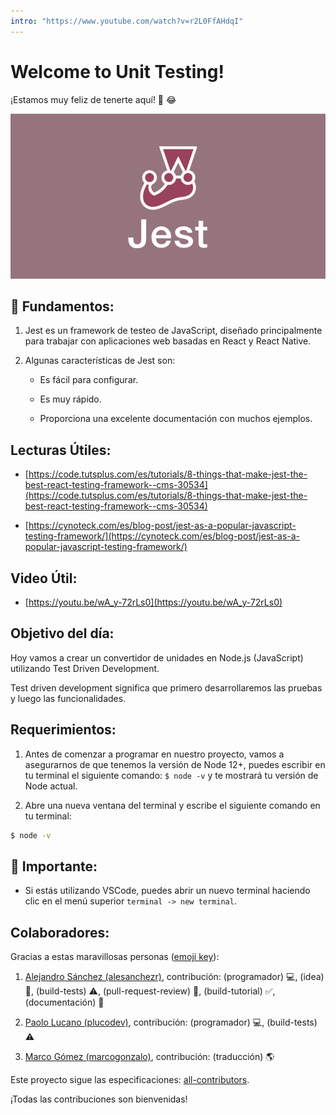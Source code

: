 ```yaml
---
intro: "https://www.youtube.com/watch?v=r2L0FfAHdqI"
---
```


#  Welcome to Unit Testing!

¡Estamos muy feliz de tenerte aquí! 🎉 😂

![bienvenido a jest](../../assets/welcome.png)

## 💬 Fundamentos:

1. Jest es un framework de testeo de JavaScript, diseñado principalmente para trabajar con aplicaciones web basadas en React y React Native.

2. Algunas características de Jest son:

    + Es fácil para configurar.

    + Es muy rápido.

    + Proporciona una excelente documentación con muchos ejemplos.

## Lecturas Útiles:

+ [https://code.tutsplus.com/es/tutorials/8-things-that-make-jest-the-best-react-testing-framework--cms-30534](https://code.tutsplus.com/es/tutorials/8-things-that-make-jest-the-best-react-testing-framework--cms-30534)

+ [https://cynoteck.com/es/blog-post/jest-as-a-popular-javascript-testing-framework/](https://cynoteck.com/es/blog-post/jest-as-a-popular-javascript-testing-framework/)

## Video Útil:

+ [https://youtu.be/wA_y-72rLs0](https://youtu.be/wA_y-72rLs0)

## Objetivo del día:

Hoy vamos a crear un convertidor de unidades en Node.js (JavaScript) utilizando Test Driven Development.

Test driven development significa que primero desarrollaremos las pruebas y luego las funcionalidades.

## Requerimientos:

1. Antes de comenzar a programar en nuestro proyecto, vamos a asegurarnos de que tenemos la versión de Node 12+, puedes escribir en tu terminal el siguiente comando: `$ node -v` y te mostrará tu versión de Node actual.

2. Abre una nueva ventana del terminal y escribe el siguiente comando en tu terminal:

```bash 
$ node -v
```

## 🔎 Importante:

+ Si estás utilizando VSCode, puedes abrir un nuevo terminal haciendo clic en el menú superior `terminal -> new terminal`.

## Colaboradores:

Gracias a estas maravillosas personas ([emoji key](https://github.com/kentcdodds/all-contributors#emoji-key)):

1. [Alejandro Sánchez (alesanchezr)](https://github.com/alesanchezr), contribución: (programador) 💻, (idea) 🤔, (build-tests) ⚠️, (pull-request-review) 👀, (build-tutorial) ✅, (documentación) 📖

2. [Paolo Lucano (plucodev)](https://github.com/plucodev), contribución: (programador) 💻, (build-tests) ⚠️

3. [Marco Gómez (marcogonzalo)](https://github.com/marcogonzalo), contribución: (traducción) 🌎

Este proyecto sigue las especificaciones: [all-contributors](https://github.com/kentcdodds/all-contributors). 

¡Todas las contribuciones son bienvenidas!


